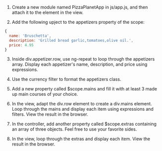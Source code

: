 1. Create a new module named PizzaPlanetApp in js/app.js, and then attach it to the <body> element in the view.

2. Add the following upject to the appetizers property of the scope:
  ```Javascript
  {
    name: 'Bruschetta',
    description: 'Grilled bread garlic,tomatoes,olive oil.',
    price: 4.95
  }

  ```

3. Inside div.appetizer.row, use ng-repeat to loop through the appetizers array. Display each appetizer's name, description, and price using expressions.

4. Use the currency filter to format the appetizers class.

5. Add a new property called $scope.mains and fill it with at least 3 made up main courses of your choice.

6. In the view, adapt the div.row element to create a div.mains element. Loop through the mains and display each item using expressions and filters. View the result in the browser.

7. In the controller, add another property called $scope.extras containing an array of three objects. Feel free to use your favorite sides.

8. In the view, loop through the extras and display each item. View the result in the browser.

